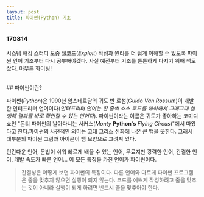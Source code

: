 ```yaml
---
layout: post
title: 파이썬(Python) 기초
---
```


### 170814

시스템 해킹 스터디 도중 쉘코드(*Exploit*) 작성과 원리를 더 쉽게 이해할 수 있도록 파이썬 언어 기초부터 다시 공부해야겠다. 사실 예전부터 기초를 튼튼하게 다지기 위해 책도 샀다. 아무튼 화이팅!

<br>
## 파이썬이란?
<br>

파이썬(*Python*)은 1990년 암스테르담의 귀도 반 로섬(*Guido Van Rossum*)이 개발한 인터프리터 언어이다(*인터프리터 언어는 한 줄씩 소스 코드를 해석해서 그때그때 실행해 결과를 바로 확인할 수 있는 언어다*). 파이썬이라는 이름은 귀도가 좋아하는 코미디 쇼인 "몬티 파이썬의 날아다니는 서커스(*Monty* **Python's** *Flying Circus*)"에서 따왔다고 한다.파이썬의 사전적인 의미는 고대 그리스 신화에 나온 큰 뱀을 뜻한다. 그래서 대부분의 파이썬 그림과 아이콘이 뱀 모양으로 그려져 있다.

인간다운 언어, 문법이 쉬워 빠르게 배울 수 있는 언어, 무료지만 강력한 언어, 간결한 언어, 개발 속도가 빠른 언어... 이 모든 특징을 가진 언어가 파이썬이다.
> 간결성은 어떻게 보면 파이썬의 특징이다. 다른 언어와 다르게 파이썬 프로그램은 줄을 맞추지 않으면 실행이 되지 않는다. 코드를 예쁘게 작성하려고 줄을 맞추는 것이 아니라 실행이 되게 하려면 반드시 줄을 맞추어야 한다.
 
